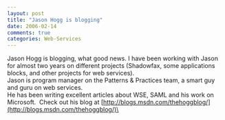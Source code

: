 ```yaml
---
layout: post
title: "Jason Hogg is blogging"
date: 2006-02-14
comments: true
categories: Web-Services
---
```


Jason Hogg is blogging, what good news. I have been working with Jason
for almost two years on different projects (Shadowfax, some applications
blocks, and other projects for web services). \
Jason is program manager on the Patterns & Practices team, a smart guy
and guru on web services. \
He has been writing excellent articles about WSE, SAML and his work on
Microsoft.  Check out his blog at
[http://blogs.msdn.com/thehoggblog/](http://blogs.msdn.com/thehoggblog/)\


